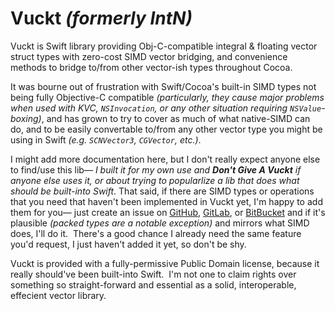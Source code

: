 # Vuckt _(formerly IntN)_

Vuckt is Swift library providing Obj-C-compatible integral & floating vector struct types with zero-cost SIMD vector bridging, and convenience methods to bridge to/from other vector-ish types throughout Cocoa.

It was bourne out of frustration with Swift/Cocoa's built-in SIMD types not being fully Objective-C compatible _(particularly, they cause major problems when used with KVC, `NSInvocation`, or any other situation requiring `NSValue`-boxing)_, and has grown to try to cover as much of what native-SIMD can do, and to be easily convertable to/from any other vector type you might be using in Swift _(e.g. `SCNVector3`, `CGVector`, etc.)_.

I might add more documentation here, but I don't really expect anyone else to find/use this lib— _I built it for my own use and **Don't Give A Vuckt** if anyone else uses it, or about trying to popularlize a lib that does what should be built-into Swift_.  That said, if there are SIMD types or operations that you need that haven't been implemented in Vuckt yet, I'm happy to add them for you— just create an issue on [GitHub](https://github.com/capnslipp/Vuckt/issues), [GitLab](https://gitlab.com/capnslipp/IntN/issues), or [BitBucket](https://bitbucket.org/capnslipp/vuckt/issues) and if it's plausible _(packed types are a notable exception)_ and mirrors what SIMD does, I'll do it.  There's a good chance I already need the same feature you'd request, I just haven't added it yet, so don't be shy.

Vuckt is provided with a fully-permissive Public Domain license, because it really should've been built-into Swift.  I'm not one to claim rights over something so straight-forward and essential as a solid, interoperable, effecient vector library.